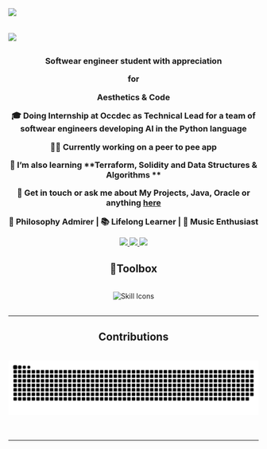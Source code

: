 <img align="left" src="https://visitor-badge.laobi.icu/badge?page_id=MarcusH3.MarcusH3" />

<h1 aligh="center">
   <img src="https://readme-typing-svg.herokuapp.com/?font=Capriola&pause=1000&color=FFB6AE&size=36&center=true&vCenter=true&width=500&height=70&duration=4000&lines=Hello+There!+👋;+I'm+Marcus;Welcome+to+my+GitHub!💫;" />

</h1>

<h3 align="center"> Softwear engineer student with appreciation

  for
  
  Aesthetics & Code

<div align="center">

 🎓 Doing Internship at Occdec as Technical Lead for a team of softwear engineers developing AI in the Python language
 
 👨‍💻 Currently working on **a peer to pee app** 
 
 📖 I’m also learning **Terraform, Solidity and Data Structures & Algorithms **

💬 Get in touch or ask me about **My Projects, Java, Oracle or anything [here](https://github.com/MarcusH3/MarcusH3/issues)**

💭 Philosophy Admirer | 📚 Lifelong Learner | 🎵 Music Enthusiast

 </div>

<div align="center"> 
  <a href="https://marcush3.github.io">
    <img src="https://img.shields.io/badge/Portfolio-242938?style=for-the-badge&logo=About.me&logoColor=pink" />
  </a>
 <a href="mailto:marcus.hurtigh@outlook.com">
    <img src="https://img.shields.io/badge/Microsoft_Outlook-242938?style=for-the-badge&logo=microsoft-outlook&logoColor=pink" />
  </a>
  <a href="https://www.linkedin.com/in/mhurtigh">
    <img src="https://img.shields.io/badge/LinkedIn-242938?style=for-the-badge&logo=linkedin&logoColor=pink"/>
  </a>
</div>
<h2 align="center">🧰Toolbox </h2>
<br/>
<div align="center">
    <img alt="Skill Icons" src="https://skillicons.dev/icons?i=java,spring,js,ts,css,html,git,docker,kubernetes,github,linux,bash,python,nodejs,react" />
</div>

<br/>
<hr/>

<div align="center">
  <h2> Contributions </h2>
  <br>
  <img alt="Snk contribution" src="https://raw.githubusercontent.com/MarcusH3/MarcusH3/output/github-contribution-grid-snake.svg" />
  <br/><br/><br/>
</div>

<hr/>

 
 

